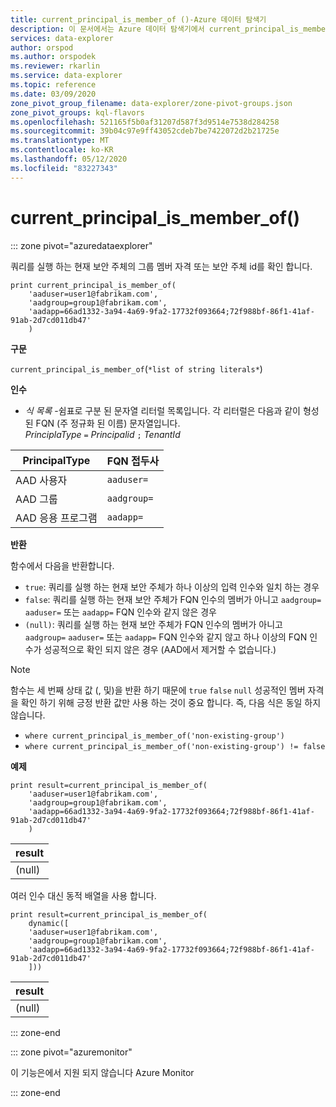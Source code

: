```yaml
---
title: current_principal_is_member_of ()-Azure 데이터 탐색기
description: 이 문서에서는 Azure 데이터 탐색기에서 current_principal_is_member_of ()에 대해 설명 합니다.
services: data-explorer
author: orspod
ms.author: orspodek
ms.reviewer: rkarlin
ms.service: data-explorer
ms.topic: reference
ms.date: 03/09/2020
zone_pivot_group_filename: data-explorer/zone-pivot-groups.json
zone_pivot_groups: kql-flavors
ms.openlocfilehash: 521165f5b0af31207d587f3d9514e7538d284258
ms.sourcegitcommit: 39b04c97e9ff43052cdeb7be7422072d2b21725e
ms.translationtype: MT
ms.contentlocale: ko-KR
ms.lasthandoff: 05/12/2020
ms.locfileid: "83227343"
---
```

# <a name="current_principal_is_member_of"></a>current_principal_is_member_of()

::: zone pivot="azuredataexplorer"

쿼리를 실행 하는 현재 보안 주체의 그룹 멤버 자격 또는 보안 주체 id를 확인 합니다.

```kusto
print current_principal_is_member_of(
    'aaduser=user1@fabrikam.com', 
    'aadgroup=group1@fabrikam.com',
    'aadapp=66ad1332-3a94-4a69-9fa2-17732f093664;72f988bf-86f1-41af-91ab-2d7cd011db47'
    )
```

**구문**

`current_principal_is_member_of`(`*list of string literals*`)

**인수**

* *식 목록* -쉼표로 구분 된 문자열 리터럴 목록입니다. 각 리터럴은 다음과 같이 형성 된 FQN (주 정규화 된 이름) 문자열입니다.  
*PrinciplaType* `=` *Principalid* `;` *TenantId*

| PrincipalType   | FQN 접두사  |
|-----------------|-------------|
| AAD 사용자        | `aaduser=`  |
| AAD 그룹       | `aadgroup=` |
| AAD 응용 프로그램 | `aadapp=`   |

**반환**

함수에서 다음을 반환합니다.
* `true`: 쿼리를 실행 하는 현재 보안 주체가 하나 이상의 입력 인수와 일치 하는 경우
* `false`: 쿼리를 실행 하는 현재 보안 주체가 FQN 인수의 멤버가 아니고 `aadgroup=` `aaduser=` 또는 `aadapp=` FQN 인수와 같지 않은 경우
* `(null)`: 쿼리를 실행 하는 현재 보안 주체가 FQN 인수의 멤버가 아니고 `aadgroup=` `aaduser=` 또는 `aadapp=` FQN 인수와 같지 않고 하나 이상의 FQN 인수가 성공적으로 확인 되지 않은 경우 (AAD에서 제거할 수 없습니다.) 

> [!NOTE]
> 함수는 세 번째 상태 값 (, 및)을 반환 하기 때문에 `true` `false` `null` 성공적인 멤버 자격을 확인 하기 위해 긍정 반환 값만 사용 하는 것이 중요 합니다. 즉, 다음 식은 동일 하지 않습니다.
> 
> * `where current_principal_is_member_of('non-existing-group')`
> * `where current_principal_is_member_of('non-existing-group') != false` 


**예제**

<!-- csl: https://help.kusto.windows.net/Samples -->
```kusto
print result=current_principal_is_member_of(
    'aaduser=user1@fabrikam.com', 
    'aadgroup=group1@fabrikam.com',
    'aadapp=66ad1332-3a94-4a69-9fa2-17732f093664;72f988bf-86f1-41af-91ab-2d7cd011db47'
    )
```

| result |
|--------|
| (null) |

여러 인수 대신 동적 배열을 사용 합니다.

<!-- csl: https://help.kusto.windows.net/Samples -->
```kusto
print result=current_principal_is_member_of(
    dynamic([
    'aaduser=user1@fabrikam.com', 
    'aadgroup=group1@fabrikam.com',
    'aadapp=66ad1332-3a94-4a69-9fa2-17732f093664;72f988bf-86f1-41af-91ab-2d7cd011db47'
    ]))
```

| result |
|--------|
| (null) |

::: zone-end

::: zone pivot="azuremonitor"

이 기능은에서 지원 되지 않습니다 Azure Monitor

::: zone-end

